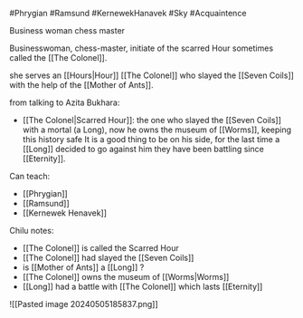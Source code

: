 #Phrygian #Ramsund #KernewekHanavek #Sky #Acquaintence 

Business woman chess master

Businesswoman, chess-master, initiate of the scarred Hour sometimes called the [[The Colonel]].

she serves an [[Hours|Hour]] [[The Colonel]] who slayed the [[Seven Coils]] with the help of the [[Mother of Ants]].

from talking to Azita Bukhara:
- [[The Colonel|Scarred Hour]]: the one who slayed the [[Seven Coils]] with a mortal (a Long), now he owns the museum of [[Worms]], keeping this history safe It is a good thing to be on his side, for the last time a [[Long]] decided to go against him they have been battling since [[Eternity]].

Can teach:
- [[Phrygian]]
- [[Ramsund]]
- [[Kernewek Henavek]]

Chilu notes:
- [[The Colonel]] is called the Scarred Hour
- [[The Colonel]] had slayed the [[Seven Coils]]
- is [[Mother of Ants]] a [[Long]] ?
- [[The Colonel]] owns the museum of [[Worms|Worms]]
- [[Long]] had a battle with [[The Colonel]] which lasts [[Eternity]]

![[Pasted image 20240505185837.png]]